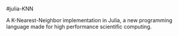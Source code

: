 #julia-KNN

A K-Nearest-Neighbor implementation in Julia, a new programming language made
for high performance scientific computing.
